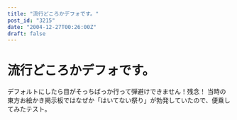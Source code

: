 ```yaml
---
title: "流行どころかデフォです。"
post_id: "3215"
date: "2004-12-27T00:26:00Z"
draft: false
---
```


# 流行どころかデフォです。

デフォルトにしたら目がそっちばっか行って弾避けできません！残念！ 当時の東方お絵かき掲示板ではなぜか「はいてない祭り」が勃発していたので、便乗してみたテスト。
